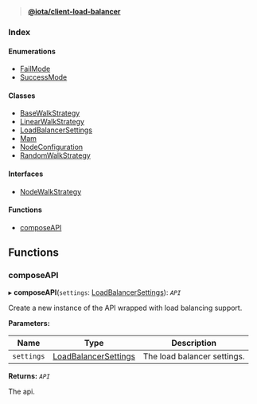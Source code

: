 > **[@iota/client-load-balancer](README.md)**

### Index

#### Enumerations

* [FailMode](enums/failmode.md)
* [SuccessMode](enums/successmode.md)

#### Classes

* [BaseWalkStrategy](classes/basewalkstrategy.md)
* [LinearWalkStrategy](classes/linearwalkstrategy.md)
* [LoadBalancerSettings](classes/loadbalancersettings.md)
* [Mam](classes/mam.md)
* [NodeConfiguration](classes/nodeconfiguration.md)
* [RandomWalkStrategy](classes/randomwalkstrategy.md)

#### Interfaces

* [NodeWalkStrategy](interfaces/nodewalkstrategy.md)

#### Functions

* [composeAPI](README.md#composeapi)

## Functions

###  composeAPI

▸ **composeAPI**(`settings`: [LoadBalancerSettings](classes/loadbalancersettings.md)): *`API`*

Create a new instance of the API wrapped with load balancing support.

**Parameters:**

Name | Type | Description |
------ | ------ | ------ |
`settings` | [LoadBalancerSettings](classes/loadbalancersettings.md) | The load balancer settings. |

**Returns:** *`API`*

The api.